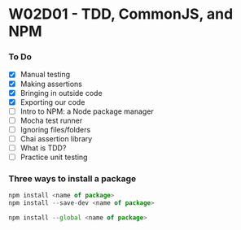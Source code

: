 # W02D01 - TDD, CommonJS, and NPM

### To Do

- [x] Manual testing
- [x] Making assertions
- [x] Bringing in outside code
- [x] Exporting our code
- [ ] Intro to NPM: a Node package manager
- [ ] Mocha test runner
- [ ] Ignoring files/folders
- [ ] Chai assertion library
- [ ] What is TDD?
- [ ] Practice unit testing

### Three ways to install a package

```js
npm install <name of package>
npm install --save-dev <name of package>

npm install --global <name of package>
```
